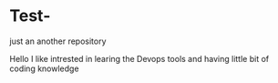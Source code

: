 # Test-
just an another repository


Hello I like intrested in learing the Devops tools and having little bit of coding knowledge
